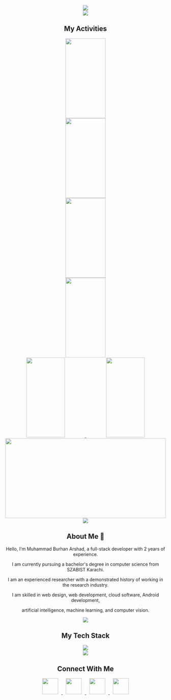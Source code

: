 <div align="center">
  <img src="https://github-widgetbox.vercel.app/api/profile?username=MuhammadBurhanArshad&data=followers,repositories,commits&theme=radical" />
</div>

<div align="center">
  <img src="https://user-images.githubusercontent.com/73097560/115834477-dbab4500-a447-11eb-908a-139a6edaec5c.gif">
</div>

<h2 align="center">My Activities</h2>

<div align="center">
  <a href="https://github.com/MuhammadBurhanArshad">
    <img src="https://github-profile-summary-cards.vercel.app/api/cards/repos-per-language?username=MuhammadBurhanArshad&theme=radical" height="250px" width="50%" />
  </a>
  <a href="https://github.com/MuhammadBurhanArshad">
    <img src="https://github-profile-summary-cards.vercel.app/api/cards/most-commit-language?username=MuhammadBurhanArshad&theme=radical" height="250px" width="50%" />
  </a>
  <br>
  <a href="https://github.com/MuhammadBurhanArshad">
    <img src="https://github-readme-stats.vercel.app/api/top-langs/?username=MuhammadBurhanArshad&langs_count=14&layout=compact&theme=radical&hide_border=true" height="250px" width="50%" />
  </a>
  <a href="https://github.com/MuhammadBurhanArshad">
    <img src="http://github-profile-summary-cards.vercel.app/api/cards/productive-time?username=muhammadburhanarshad&theme=radical" height="250px" width="50%" />
  </a>
  <br>
  <a href="https://github.com/MuhammadBurhanArshad">
    <img src="https://github-readme-stats.vercel.app/api?username=MuhammadBurhanArshad&theme=radical&show_icons=true&hide_border=true" height="250px" width="49%" />
  </a>
  <a href="https://github.com/MuhammadBurhanArshad">
    <img src="https://github-readme-streak-stats.herokuapp.com?user=MuhammadBurhanArshad&theme=radical&hide_border=true" height="250px" width="49%" />
  </a>
  <br>
  <a href="https://github.com/MuhammadBurhanArshad">
    <img src="http://github-profile-summary-cards.vercel.app/api/cards/profile-details?username=MuhammadBurhanArshad&theme=radical" height="250px" width="100%" />
  </a>

</div>

<div align="center">
  <img src="https://user-images.githubusercontent.com/73097560/115834477-dbab4500-a447-11eb-908a-139a6edaec5c.gif">
</div>

<h2 align="center">About Me 💫</h2>

<div align="center">
  <p>Hello, I'm Muhammad Burhan Arshad, a full-stack developer with 2 years of experience.</p>
  <p>I am currently pursuing a bachelor's degree in computer science from SZABIST Karachi.</p>
  <p>I am an experienced researcher with a demonstrated history of working in the research industry.</p>
  <p>I am skilled in web design, web development, cloud software, Android development,</p>
  <p>artificial intelligence, machine learning, and computer vision.</p>
</div>

<div align="center">
  <img src="https://user-images.githubusercontent.com/73097560/115834477-dbab4500-a447-11eb-908a-139a6edaec5c.gif">
</div>

<h2 align="center">My Tech Stack</h2>

<div align="center">
  <a href="https://skillicons.dev">
    <img src="https://skillicons.dev/icons?i=html,css,js,ts,jquery,php,py,c,java,laravel,tailwind,bootstrap,vue,pinia,react,redux,nodejs,express,postgres,mongodb,mysql,aws,flutter,django,flask,discord,docker,git,github,linux,ubuntu,postman,githubactions,kubernetesreactnative&perline=11" />
  </a>
</div>

<div align="center">
  <img src="https://user-images.githubusercontent.com/73097560/115834477-dbab4500-a447-11eb-908a-139a6edaec5c.gif">
</div>

<h2 align="center">Connect With Me</h2>

<div align="center">
  <a href="https://linkedin.com/in/muhammadburhanarshad" target="_blank">
    <img src="https://cdn.jsdelivr.net/gh/devicons/devicon/icons/linkedin/linkedin-original.svg" width="50" height="50" style="margin: 0 10px;"/>
  </a>
  <a href="https://wa.me/+923437649017" target="_blank">
    <img src="https://cdn.jsdelivr.net/gh/devicons/devicon/icons/whatsapp/whatsapp-original.svg" width="50" height="50" style="margin: 0 10px;"/>
  </a>
  <a href="https://burhan.is-great.net" target="_blank">
    <img src="https://cdn.jsdelivr.net/gh/devicons/devicon/icons/chrome/chrome-original.svg" width="50" height="50" style="margin: 0 10px;"/>
  </a>
  <a href="mailto:your-email@example.com" target="_blank">
    <img src="https://cdn.jsdelivr.net/gh/devicons/devicon/icons/google/google-original.svg" width="50" height="50" style="margin: 0 10px;"/>
  </a>
</div>
